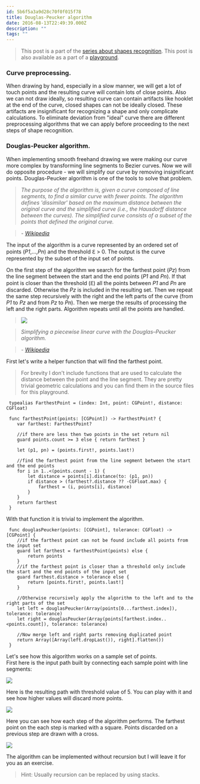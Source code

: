```yaml
---
id: 5b6f5a3a9d28c70f0f015f78
title: Douglas-Peucker algorithm
date: 2016-08-13T22:49:39.000Z
description: ""
tags: ""
---
```


> This post is a part of the [series about shapes recognition](http://ilya.puchka.me/shapes-recognition/). This post is also available as a part of a [playground](https://github.com/ilyapuchka/ShapesRecognition).

<!-- description -->

### Curve preprocessing.

When drawing by hand, especially in a slow manner, we will get a lot of touch points and the resulting curve will contain lots of close points. Also we can not draw ideally, so resulting curve can contain artifacts like hooklet at the end of the curve, closed shapes can not be ideally closed. These artifacts are insignificant for recognizing a shape and only complicate calculations. To eliminate deviation from "ideal" curve there are different preprocessing algorithms that we can apply before proceeding to the next steps of shape recognition.

### Douglas-Peucker algorithm.

When implementing smooth freehand drawing we were making our curve more complex by transforming line segments to Bezier curves. Now we will do opposite procedure - we will simplify our curve by removing insignificant points. Douglas-Peucker algorithm is one of the tools to solve that problem.

> _The purpose of the algorithm is, given a curve composed of line segments, to find a similar curve with fewer points. The algorithm defines 'dissimilar' based on the maximum distance between the original curve and the simplified curve (i.e., the Hausdorff distance between the curves). The simplified curve consists of a subset of the points that defined the original curve._

> _- [Wikipedia](https://en.wikipedia.org/wiki/Ramer%E2%80%93Douglas%E2%80%93Peucker_algorithm)_

The input of the algorithm is a curve represented by an ordered set of points (_P1_,...,_Pn_) and the threshold ℇ \> 0. The output is the curve represented by the subset of the input set of points.

On the first step of the algorithm we search for the farthest point (_Pz_) from the line segment between the start and the end points (_P1_ and _Pn_). If that point is closer than the threshold (ℇ) all the points between _P1_ and _Pn_ are discarded. Otherwise the _Pz_ is included in the resulting set. Then we repeat the same step recursively with the right and the left parts of the curve (from _P1_ to _Pz_ and from _Pz_ to _Pn_). Then we merge the results of processing the left and the right parts. Algorithm repeats until all the points are handled.

> ![](https://upload.wikimedia.org/wikipedia/commons/3/30/Douglas-Peucker_animated.gif)

> _Simplifying a piecewise linear curve with the Douglas–Peucker algorithm._

> _- [Wikipedia](https://upload.wikimedia.org/wikipedia/commons/3/30/Douglas-Peucker_animated.gif)_

First let's write a helper function that will find the farthest point.

> For brevity I don't include functions that are used to calculate the distance between the point and the line segment. They are pretty trivial geometric calculations and you can find them in the source files for this playground.

     typealias FarthestPoint = (index: Int, point: CGPoint!, distance: CGFloat)
     
     func farthestPoint(points: [CGPoint]) -> FarthestPoint? {
        var farthest: FarthestPoint?
        
        //if there are less then two points in the set return nil
        guard points.count >= 3 else { return farthest }
     
        let (p1, pn) = (points.first!, points.last!)
        
        //find the farthest point from the line segment between the start and the end points
        for i in 1..<(points.count - 1) {
            let distance = points[i].distance(to: (p1, pn))
            if distance > (farthest?.distance ?? -CGFloat.max) {
                farthest = (i, points[i], distance)
            }
        }
        return farthest
     }

With that function it is trivial to implement the algorithm.

     func douglasPeucker(points: [CGPoint], tolerance: CGFloat) -> [CGPoint] {
        //if the farthest point can not be found include all points from the input set
        guard let farthest = farthestPoint(points) else { 
            return points 
        }
        //if the farthest point is closer than a threshold only include the start and the end points of the input set
        guard farthest.distance > tolerance else { 
            return [points.first!, points.last!]
        }
     
        //Otherwise recursively apply the algorithm to the left and to the right parts of the set
        let left = douglasPeucker(Array(points[0...farthest.index]), tolerance: tolerance)
        let right = douglasPeucker(Array(points[farthest.index..<points.count]), tolerance: tolerance)
     
        //Now merge left and right parts removing duplicated point
        return Array([Array(left.dropLast()), right].flatten())
     }

Let's see how this algorithm works on a sample set of points.  
First here is the input path built by connecting each sample point with line segments:

![](/content/images/2016/08/Input-curve.png)

Here is the resulting path with threshold value of 5. You can play with it and see how higher values will discard more points.

![](/content/images/2016/08/Output-curve.png)

Here you can see how each step of the algorithm performs. The farthest point on the each step is marked with a square. Points discarded on a previous step are drawn with a cross.

![](/content/images/2016/08/douglas-peucker-iterations.gif)

The algorithm can be implemented without recursion but I will leave it for you as an exercise.

> Hint: Usually recursion can be replaced by using stacks.
